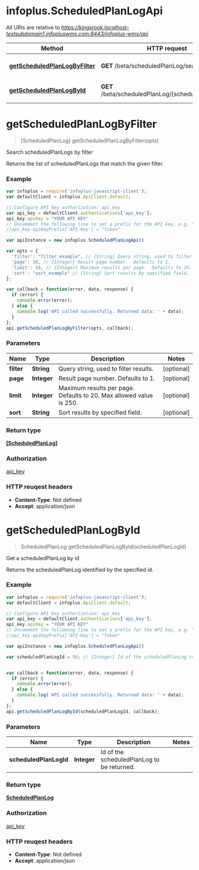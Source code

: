 # infoplus.ScheduledPlanLogApi

All URIs are relative to *https://kingsrook.localhost-testsubdomain1.infopluswms.com:8443/infoplus-wms/api*

Method | HTTP request | Description
------------- | ------------- | -------------
[**getScheduledPlanLogByFilter**](ScheduledPlanLogApi.md#getScheduledPlanLogByFilter) | **GET** /beta/scheduledPlanLog/search | Search scheduledPlanLogs by filter
[**getScheduledPlanLogById**](ScheduledPlanLogApi.md#getScheduledPlanLogById) | **GET** /beta/scheduledPlanLog/{scheduledPlanLogId} | Get a scheduledPlanLog by id


<a name="getScheduledPlanLogByFilter"></a>
# **getScheduledPlanLogByFilter**
> [ScheduledPlanLog] getScheduledPlanLogByFilter(opts)

Search scheduledPlanLogs by filter

Returns the list of scheduledPlanLogs that match the given filter.

### Example
```javascript
var infoplus = require('infoplus-javascript-client');
var defaultClient = infoplus.ApiClient.default;

// Configure API key authorization: api_key
var api_key = defaultClient.authentications['api_key'];
api_key.apiKey = "YOUR API KEY"
// Uncomment the following line to set a prefix for the API key, e.g. "Token" (defaults to null)
//api_key.apiKeyPrefix['API-Key'] = "Token"

var apiInstance = new infoplus.ScheduledPlanLogApi()

var opts = { 
  'filter': "filter_example", // {String} Query string, used to filter results.
  'page': 56, // {Integer} Result page number.  Defaults to 1.
  'limit': 56, // {Integer} Maximum results per page.  Defaults to 20.  Max allowed value is 250.
  'sort': "sort_example" // {String} Sort results by specified field.
};

var callback = function(error, data, response) {
  if (error) {
    console.error(error);
  } else {
    console.log('API called successfully. Returned data: ' + data);
  }
};
api.getScheduledPlanLogByFilter(opts, callback);
```

### Parameters

Name | Type | Description  | Notes
------------- | ------------- | ------------- | -------------
 **filter** | **String**| Query string, used to filter results. | [optional] 
 **page** | **Integer**| Result page number.  Defaults to 1. | [optional] 
 **limit** | **Integer**| Maximum results per page.  Defaults to 20.  Max allowed value is 250. | [optional] 
 **sort** | **String**| Sort results by specified field. | [optional] 

### Return type

[**[ScheduledPlanLog]**](ScheduledPlanLog.md)

### Authorization

[api_key](../README.md#api_key)

### HTTP reuqest headers

 - **Content-Type**: Not defined
 - **Accept**: application/json

<a name="getScheduledPlanLogById"></a>
# **getScheduledPlanLogById**
> ScheduledPlanLog getScheduledPlanLogById(scheduledPlanLogId)

Get a scheduledPlanLog by id

Returns the scheduledPlanLog identified by the specified id.

### Example
```javascript
var infoplus = require('infoplus-javascript-client');
var defaultClient = infoplus.ApiClient.default;

// Configure API key authorization: api_key
var api_key = defaultClient.authentications['api_key'];
api_key.apiKey = "YOUR API KEY"
// Uncomment the following line to set a prefix for the API key, e.g. "Token" (defaults to null)
//api_key.apiKeyPrefix['API-Key'] = "Token"

var apiInstance = new infoplus.ScheduledPlanLogApi()

var scheduledPlanLogId = 56; // {Integer} Id of the scheduledPlanLog to be returned.


var callback = function(error, data, response) {
  if (error) {
    console.error(error);
  } else {
    console.log('API called successfully. Returned data: ' + data);
  }
};
api.getScheduledPlanLogById(scheduledPlanLogId, callback);
```

### Parameters

Name | Type | Description  | Notes
------------- | ------------- | ------------- | -------------
 **scheduledPlanLogId** | **Integer**| Id of the scheduledPlanLog to be returned. | 

### Return type

[**ScheduledPlanLog**](ScheduledPlanLog.md)

### Authorization

[api_key](../README.md#api_key)

### HTTP reuqest headers

 - **Content-Type**: Not defined
 - **Accept**: application/json

